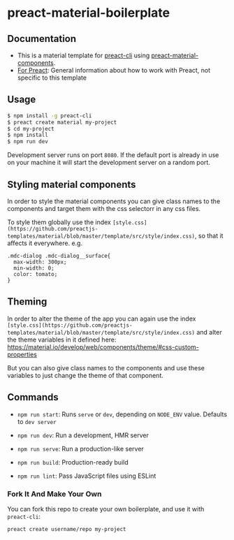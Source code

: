 # preact-material-boilerplate

## Documentation

- This is a material template for [preact-cli](https://github.com/developit/preact-cli) using [preact-material-components](https://github.com/prateekbh/preact-material-components).
- [For Preact](https://preactjs.com/): General information about how to work with Preact, not specific to this template

## Usage

``` bash
$ npm install -g preact-cli
$ preact create material my-project
$ cd my-project
$ npm install
$ npm run dev
```

Development server runs on port `8080`. If the default port is already in use on your machine it will start the development server on a random port.

## Styling material components
In order to style the material components you can give class names to the components and target them with the css selectorr in any css files.

To style them globally use the index `[style.css](https://github.com/preactjs-templates/material/blob/master/template/src/style/index.css)`, so that it affects it everywhere.
e.g.
```
.mdc-dialog .mdc-dialog__surface{
  max-width: 300px;
  min-width: 0;
  color: tomato;
}
```

## Theming
In order to alter the theme of the app you can again use the index `[style.css](https://github.com/preactjs-templates/material/blob/master/template/src/style/index.css)` and alter the theme variables in it defined here: 
https://material.io/develop/web/components/theme/#css-custom-properties

But you can also give class names to the components and use these variables to just change the theme of that component.

## Commands

- `npm run start`: Runs `serve` or `dev`, depending on `NODE_ENV` value. Defaults to `dev server`

- `npm run dev`: Run a development, HMR server

- `npm run serve`: Run a production-like server

- `npm run build`: Production-ready build

- `npm run lint`: Pass JavaScript files using ESLint

### Fork It And Make Your Own

You can fork this repo to create your own boilerplate, and use it with `preact-cli`:

``` bash
preact create username/repo my-project
```
